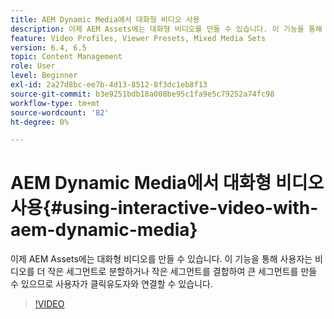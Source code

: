```yaml
---
title: AEM Dynamic Media에서 대화형 비디오 사용
description: 이제 AEM Assets에는 대화형 비디오를 만들 수 있습니다. 이 기능을 통해 사용자는 비디오를 더 작은 세그먼트로 분할하거나 작은 세그먼트를 결합하여 큰 세그먼트를 만들 수 있으므로 사용자가 클릭유도자와 연결할 수 있습니다.
feature: Video Profiles, Viewer Presets, Mixed Media Sets
version: 6.4, 6.5
topic: Content Management
role: User
level: Beginner
exl-id: 2a27d8bc-ee7b-4d13-8512-8f3dc1eb8f13
source-git-commit: b3e9251bdb18a008be95c1fa9e5c79252a74fc98
workflow-type: tm+mt
source-wordcount: '82'
ht-degree: 0%

---
```


# AEM Dynamic Media에서 대화형 비디오 사용{#using-interactive-video-with-aem-dynamic-media}

이제 AEM Assets에는 대화형 비디오를 만들 수 있습니다. 이 기능을 통해 사용자는 비디오를 더 작은 세그먼트로 분할하거나 작은 세그먼트를 결합하여 큰 세그먼트를 만들 수 있으므로 사용자가 클릭유도자와 연결할 수 있습니다.

>[!VIDEO](https://video.tv.adobe.com/v/16516?quality=12&learn=on)
